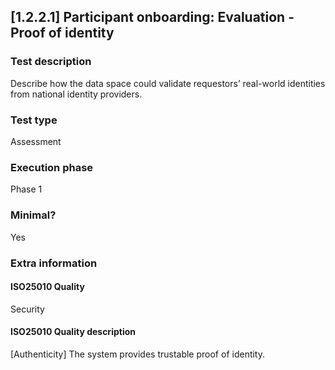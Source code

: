 
## [1.2.2.1] Participant onboarding: Evaluation - Proof of identity
 
### Test description
Describe how the data space could validate requestors’ real-world identities from national identity providers.
 
### Test type
Assessment
 
### Execution phase
Phase 1
 
### Minimal?
Yes
 
### Extra information
#### ISO25010 Quality
Security
#### ISO25010 Quality description
[Authenticity] The system provides trustable proof of identity.
    